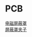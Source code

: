 # PCB
[电磁屏蔽罩](https://user-images.githubusercontent.com/32056331/115646715-4891e280-a355-11eb-8a45-ba1becf0f36b.png)   
[屏蔽罩夹子](https://user-images.githubusercontent.com/32056331/115652599-25b8fb80-a360-11eb-99f2-4153a15f66a8.png)    



